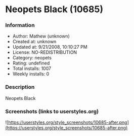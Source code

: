 # Neopets Black (10685)

### Information
- Author: Mathew (unknown)
- Created at: unknown
- Updated at: 9/21/2008, 10:10:27 PM
- License: NO-REDISTRIBUTION
- Category: neopets
- Rating: undefined
- Total installs: 1007
- Weekly installs: 0


### Description
Neopets Black


### Screenshots (links to userstyles.org)
![https://userstyles.org/style_screenshots/10685-after.png](https://userstyles.org/style_screenshots/10685-after.png)


